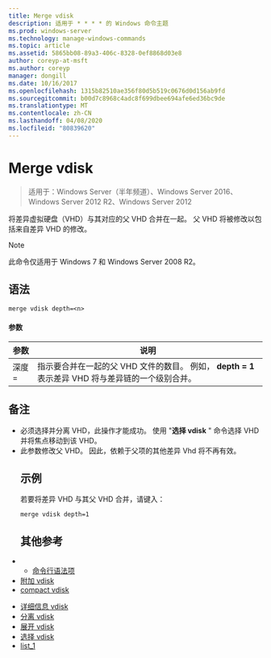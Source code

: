 ```yaml
---
title: Merge vdisk
description: 适用于 * * * * 的 Windows 命令主题
ms.prod: windows-server
ms.technology: manage-windows-commands
ms.topic: article
ms.assetid: 5865bb08-89a3-406c-8328-0ef8868d03e8
author: coreyp-at-msft
ms.author: coreyp
manager: dongill
ms.date: 10/16/2017
ms.openlocfilehash: 1315b82510ae356f80d5b519c0676d0d156ab9fd
ms.sourcegitcommit: b00d7c8968c4adc8f699dbee694afe6ed36bc9de
ms.translationtype: MT
ms.contentlocale: zh-CN
ms.lasthandoff: 04/08/2020
ms.locfileid: "80839620"
---
```

# <a name="merge-vdisk"></a>Merge vdisk

>适用于：Windows Server（半年频道）、Windows Server 2016、Windows Server 2012 R2、Windows Server 2012

将差异虚拟硬盘（VHD）与其对应的父 VHD 合并在一起。 父 VHD 将被修改以包括来自差异 VHD 的修改。
> [!NOTE]
> 此命令仅适用于 Windows 7 和 Windows Server 2008 R2。
> ## <a name="syntax"></a>语法
> ```
> merge vdisk depth=<n>
> ```
> #### <a name="parameters"></a>参数
> 
> | 参数 |                                                                                    说明                                                                                    |
> |-----------|-----------------------------------------------------------------------------------------------------------------------------------------------------------------------------------|
> | 深度 =<n> | 指示要合并在一起的父 VHD 文件的数目。 例如， **depth = 1**表示差异 VHD 将与差异链的一个级别合并。 |
> 
> ## <a name="remarks"></a>备注
> - 必须选择并分离 VHD，此操作才能成功。 使用 "**选择 vdisk** " 命令选择 VHD 并将焦点移动到该 VHD。
> - 此参数修改父 VHD。 因此，依赖于父项的其他差异 Vhd 将不再有效。
>   ## <a name="examples"></a><a name=BKMK_Examples></a>示例
>   若要将差异 VHD 与其父 VHD 合并，请键入：
>   ```
>   merge vdisk depth=1
>   ```
>   ## <a name="additional-references"></a>其他参考
> - - [命令行语法项](command-line-syntax-key.md)
> - [附加 vdisk](attach-vdisk.md)
> - [compact vdisk](compact-vdisk.md)

-   [详细信息 vdisk](detail-vdisk.md)
-   [分离 vdisk](detach-vdisk.md)
-   [展开 vdisk](expand-vdisk.md)
-   [选择 vdisk](select-vdisk.md)
-   [list_1](list_1.md)
